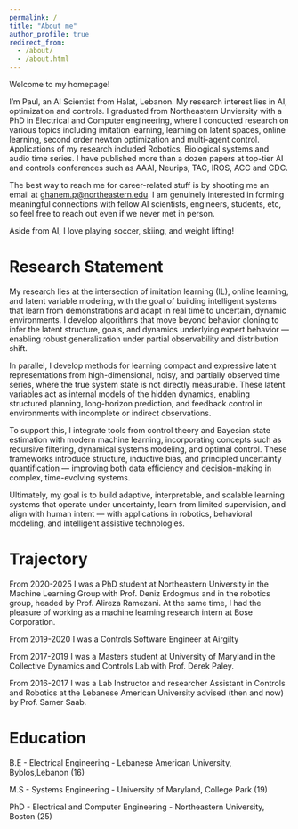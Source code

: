 ```yaml
---
permalink: /
title: "About me"
author_profile: true
redirect_from: 
  - /about/
  - /about.html
---
```

Welcome to my homepage!

I’m Paul, an AI Scientist from Halat, Lebanon. My research interest lies in AI, optimization and controls. I graduated from Northeastern Unviersity with a PhD in Electrical and Computer engineering, where I conducted research on various topics including imitation learning, learning on latent spaces, online learning, second order newton optimization and multi-agent control. Applications of my research included Robotics, Biological systems and audio time series. I have published more than a dozen papers at top-tier AI and controls conferences such as AAAI, Neurips, TAC, IROS, ACC and CDC. 

The best way to reach me for career-related stuff is by shooting me an email at ghanem.p@northeastern.edu. I am genuinely interested in forming meaningful connections with fellow AI scientists, engineers, students, etc, so feel free to reach out even if we never met in person.

Aside from AI, I love playing soccer, skiing, and weight lifting!

Research Statement
======
My research lies at the intersection of imitation learning (IL), online learning, and latent variable modeling, with the goal of building intelligent systems that learn from demonstrations and adapt in real time to uncertain, dynamic environments. I develop algorithms that move beyond behavior cloning to infer the latent structure, goals, and dynamics underlying expert behavior — enabling robust generalization under partial observability and distribution shift.

In parallel, I develop methods for learning compact and expressive latent representations from high-dimensional, noisy, and partially observed time series, where the true system state is not directly measurable. These latent variables act as internal models of the hidden dynamics, enabling structured planning, long-horizon prediction, and feedback control in environments with incomplete or indirect observations.

To support this, I integrate tools from control theory and Bayesian state estimation with modern machine learning, incorporating concepts such as recursive filtering, dynamical systems modeling, and optimal control. These frameworks introduce structure, inductive bias, and principled uncertainty quantification — improving both data efficiency and decision-making in complex, time-evolving systems.

Ultimately, my goal is to build adaptive, interpretable, and scalable learning systems that operate under uncertainty, learn from limited supervision, and align with human intent — with applications in robotics, behavioral modeling, and intelligent assistive technologies.


Trajectory
======

From 2020-2025 I was a PhD student at Northeastern University in the Machine Learning Group with Prof. Deniz Erdogmus and in the robotics group, headed by Prof. Alireza Ramezani.
At the same time, I had the pleasure of working as a machine learning research intern at Bose Corporation.

From 2019-2020 I was a Controls Software Engineer at Airgilty

From 2017-2019 I was a Masters student at University of Maryland  in the Collective Dynamics and Controls Lab with Prof. Derek Paley.

From 2016-2017 I was a Lab Instructor and researcher Assistant in Controls and Robotics at the Lebanese American University  advised (then and now) by Prof. Samer Saab.


Education  
======

B.E - Electrical Engineering - Lebanese American University, Byblos,Lebanon (16)

M.S - Systems Engineering - University of Maryland, College Park (19)

PhD - Electrical and Computer Engineering - Northeastern University, Boston (25)



